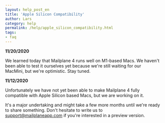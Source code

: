 ```yaml
---
layout: help_post_en
title: 'Apple Silicon Compatibility'
author: Lars
category: help
permalink: /help/apple_silicon_compatibility.html
tags:
- faq
---
```


**11/20/2020**

We learned today that Mailplane 4 runs well on M1-based Macs. We haven't been able to test it ourselves yet because we're still waiting for our MacMini, but we're optimistic. Stay tuned.

**11/12/2020**

Unfortunately we have not yet been able to make Mailplane 4 fully compatible with Apple Silicon based Macs, but we are working on it.

It's a major undertaking and might take a few more months until we're ready to share something.
Don't hesitate to write us to [support@mailplaneapp.com](mailto:support@mailplaneapp.com) if you're interested in a preview version.
